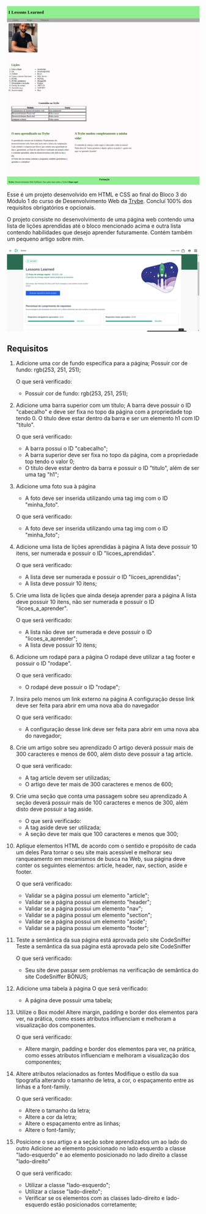 ![Página](images/pagina.png)

Esse é um projeto desenvolvido em HTML e CSS ao final do Bloco 3 do Módulo 1 do curso de Desenvolvimento Web da [Trybe](https://www.betrybe.com/).
Concluí 100% dos requisitos obrigatórios e opcionais.

O projeto consiste no desenvolvimento de uma página web contendo uma lista de lições aprendidas até o bloco mencionado acima e outra lista contendo habilidades que desejo aprender futuramente. Contém também um pequeno artigo sobre mim. 

![Aprovação](images/aprovacao.png)

## Requisitos 

1. Adicione uma cor de fundo específica para a página;
    Possuir cor de fundo: rgb(253, 251, 251);

    O que será verificado:
    - Possuir cor de fundo: rgb(253, 251, 251);

2. Adicione uma barra superior com um título;
    A barra deve possuir o ID "cabecalho" e deve ser fixa no topo da página com a propriedade top tendo 0. O título deve estar dentro da barra e ser um elemento h1 com ID "titulo".

    O que será verificado:
    - A barra possui o ID "cabecalho";
    - A barra superior deve ser fixa no topo da página, com a propriedade top tendo o valor 0;
    - O título deve estar dentro da barra e possuir o ID "titulo", além de ser uma tag "h1";

3. Adicione uma foto sua à página
    - A foto deve ser inserida utilizando uma tag img com o ID "minha_foto".

    O que será verificado:
    - A foto deve ser inserida utilizando uma tag img com o ID "minha_foto";

4. Adicione uma lista de lições aprendidas à página
    A lista deve possuir 10 itens, ser numerada e possuir o ID "licoes_aprendidas".

    O que será verificado:
    - A lista deve ser numerada e possuir o ID "licoes_aprendidas";
    - A lista deve possuir 10 itens;

5. Crie uma lista de lições que ainda deseja aprender para a página
    A lista deve possuir 10 itens, não ser numerada e possuir o ID "licoes_a_aprender".

    O que será verificado:
    - A lista não deve ser numerada e deve possuir o ID "licoes_a_aprender";
    - A lista deve possuir 10 itens;

6. Adicione um rodapé para a página
    O rodapé deve utilizar a tag footer e possuir o ID "rodape".

    O que será verificado:
    - O rodapé deve possuir o ID "rodape";

7. Insira pelo menos um link externo na página
    A configuração desse link deve ser feita para abrir em uma nova aba do navegador

    O que será verificado:
    - A configuração desse link deve ser feita para abrir em uma nova aba do navegador;

8. Crie um artigo sobre seu aprendizado
    O artigo deverá possuir mais de 300 caracteres e menos de 600, além disto deve possuir a tag article.

    O que será verificado:
    - A tag article devem ser utilizadas;
    - O artigo deve ter mais de 300 caracteres e menos de 600;

9. Crie uma seção que conta uma passagem sobre seu aprendizado
    A seção deverá possuir mais de 100 caracteres e menos de 300, além disto deve possuir a tag aside.

    - O que será verificado:
    - A tag aside deve ser utilizada;
    - A seção deve ter mais que 100 caracteres e menos que 300;

10. Aplique elementos HTML de acordo com o sentido e propósito de cada um deles
    Para tornar o seu site mais acessível e melhorar seu ranqueamento em mecanismos de busca na Web, sua página deve conter os seguintes elementos: article, header, nav, section, aside e footer.

    O que será verificado:

    - Validar se a página possui um elemento "article";
    - Validar se a página possui um elemento "header";
    - Validar se a página possui um elemento "nav";
    - Validar se a página possui um elemento "section";
    - Validar se a página possui um elemento "aside";
    - Validar se a página possui um elemento "footer";

11. Teste a semântica da sua página está aprovada pelo site CodeSniffer
    Teste a semântica da sua página está aprovada pelo site CodeSniffer

    O que será verificado:
    - Seu site deve passar sem problemas na verificação de semântica do site CodeSniffer
    BÔNUS;

12. Adicione uma tabela à página
    O que será verificado:
    - A página deve possuir uma tabela;

13. Utilize o Box model
    Altere margin, padding e border dos elementos para ver, na prática, como esses atributos influenciam e melhoram a visualização dos componentes.

    O que será verificado:
    - Altere margin, padding e border dos elementos para ver, na prática, como esses atributos influenciam e melhoram a visualização dos componentes;

14. Altere atributos relacionados as fontes
    Modifique o estilo da sua tipografia alterando o tamanho de letra, a cor, o espaçamento entre as linhas e a font-family.

    O que será verificado:
    - Altere o tamanho da letra;
    - Altere a cor da letra;
    - Altere o espaçamento entre as linhas;
    - Altere o font-family;

15. Posicione o seu artigo e a seção sobre aprendizados um ao lado do outro
    Adicione ao elemento posicionado no lado esquerdo a classe "lado-esquerdo" e ao elemento posicionado no lado direito a classe "lado-direito"

    O que será verificado:
    - Utilizar a classe "lado-esquerdo";
    - Utilizar a classe "lado-direito";
    - Verificar se os elementos com as classes lado-direito e lado-esquerdo estão posicionados corretamente;